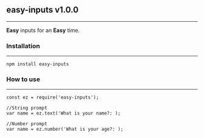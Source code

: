 ## easy-inputs v1.0.0
---
__Easy__ inputs for an __Easy__ time.

### Installation
---
```
npm install easy-inputs
```

### How to use
---

```
const ez = require('easy-inputs');

//String prompt
var name = ez.text('What is your name?: );

//Number prompt
var name = ez.number('What is your age?: );
```